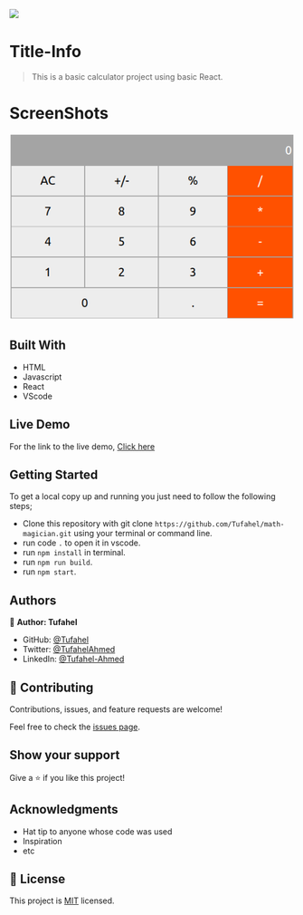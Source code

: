 ![](https://img.shields.io/badge/Microverse-blueviolet)

# Title-Info
> This is a basic calculator project using basic React.


# ScreenShots
![](pic2.png)

## Built With
- HTML
- Javascript
- React
- VScode

## Live Demo
For the link to the live demo, [Click here](https://festive-yalow-42762f.netlify.app/)

## Getting Started
To get a local copy up and running you just need to follow the following steps;
- Clone this repository with
git clone `https://github.com/Tufahel/math-magician.git` using your terminal or command line.
- run code `.` to open it in vscode.
- run `npm install` in terminal.
- run `npm run build`.
- run `npm start`.

## Authors

👤 **Author: Tufahel**

- GitHub: [@Tufahel](https://github.com/Tufahel)
- Twitter: [@TufahelAhmed](https://twitter.com/TufahelAhmed)
- LinkedIn: [@Tufahel-Ahmed](https://www.linkedin.com/in/tufahel-ahmed/)

## 🤝 Contributing

Contributions, issues, and feature requests are welcome!

Feel free to check the [issues page](../../issues/).

## Show your support

Give a ⭐️ if you like this project!

## Acknowledgments

- Hat tip to anyone whose code was used
- Inspiration
- etc

## 📝 License

This project is [MIT](./MIT.md) licensed.

